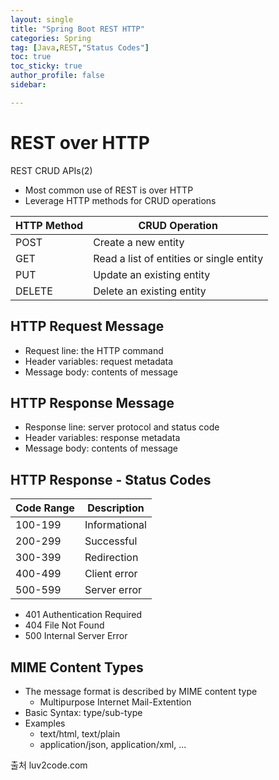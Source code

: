 ```yaml
---
layout: single
title: "Spring Boot REST HTTP"
categories: Spring
tag: [Java,REST,"Status Codes"]
toc: true
toc_sticky: true
author_profile: false
sidebar:

---
```

# REST over HTTP
REST CRUD APIs(2)
- Most common use of REST is over HTTP
- Leverage HTTP methods for CRUD operations

| HTTP Method | CRUD Operation                           |
| ----------- | ---------------------------------------- |
| POST        | Create a new entity                      |
| GET         | Read a list of entities or single entity |
| PUT         | Update an existing entity                |
| DELETE      | Delete an existing entity                                         |

## HTTP Request Message
- Request line: the HTTP command
- Header variables: request metadata
- Message body: contents of message

## HTTP Response Message
- Response line: server protocol and status code
- Header variables: response metadata
- Message body: contents of message

## HTTP Response - Status Codes

| Code Range | Description   |
| ---------- | ------------- |
| 100-199    | Informational |
| 200-299    | Successful    |
| 300-399    | Redirection   |
| 400-499    | Client error  |
| 500-599    | Server error              |
- 401 Authentication Required
- 404 File Not Found
- 500 Internal Server Error

## MIME Content Types
- The message format is described by MIME content type
	- Multipurpose Internet Mail-Extention
- Basic Syntax: type/sub-type
- Examples
	- text/html, text/plain
	- application/json, application/xml, ...

출처 luv2code.com